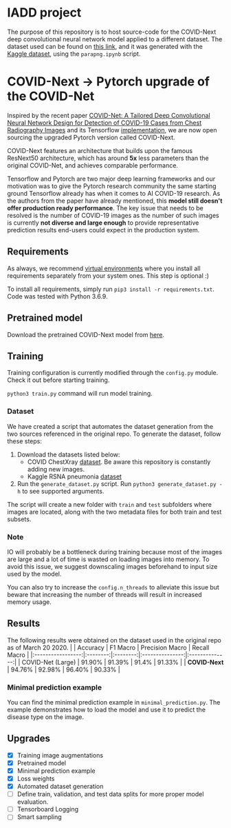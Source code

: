 # IADD project

The purpose of this repository is to host source-code for the COVID-Next deep convolutional neural network model applied to a different dataset. The dataset used can be found on [this link](https://drive.google.com/drive/folders/1saC7ZN_gne2BsOgM2W3Mob4GZDfqiF6A?usp=sharing), and it was generated with the [Kaggle dataset](https://kaggle.com/), using the `parapng.ipynb` script.

# COVID-Next &rarr; Pytorch upgrade of the COVID-Net

Inspired by the recent paper [COVID-Net: A Tailored Deep Convolutional Neural Network Design for Detection of COVID-19 Cases from Chest Radiography Images](https://arxiv.org/pdf/2003.09871.pdf) and its Tensorflow [implementation](https://github.com/lindawangg/COVID-Net), we are now open sourcing the upgraded Pytorch version called COVID-Next.

COVID-Next features an architecture that builds upon the famous ResNext50 architecture, which has around **5x** less parameters than the original COVID-Net, and achieves comparable performance.

Tensorflow and Pytorch are two major deep learning frameworks and our motivation was to give the Pytorch research community the same starting ground Tensorflow already has when it comes to AI COVID-19 research. As the authors from the paper have already mentioned, this **model still doesn't offer production ready performance**. The key issue that needs to be resolved is the number of COVID-19 images as the number of such images is currently **not diverse and large enough** to provide representative prediction results end-users could expect in the production system.

## Requirements

As always, we recommend [virtual environments](https://docs.python.org/3/tutorial/venv.html) where you install all requirements separately from your system ones. This step is optional :)

To install all requirements, simply run `pip3 install -r requirements.txt`.
Code was tested with Python 3.6.9.

## Pretrained model

Download the pretrained COVID-Next model from [here](https://drive.google.com/open?id=1G8vQKBObt52b4qe5cQdoQkdPxjZK3ucI).

## Training

Training configuration is currently modified through the `config.py` module. Check it out before starting training.

`python3 train.py` command will run model training.

### Dataset

We have created a script that automates the dataset generation from the two sources referenced in the original repo. To generate the dataset, follow these steps:

1. Download the datasets listed below:
    * COVID ChestXray [dataset](https://github.com/ieee8023/covid-chestxray-dataset.git). Be aware this repository is constantly adding new images.
    * Kaggle RSNA pneumonia [dataset](https://www.kaggle.com/c/rsna-pneumonia-detection-challenge/data)
2. Run the `generate_dataset.py` script. Run `python3 generate_dataset.py -h` to see supported arguments.

The script will create a new folder with `train` and `test` subfolders where images are located, along with the two metadata files for both train and test subsets.


### Note

IO will probably be a bottleneck during training because most of the images are large and a lot of time is wasted on loading images into memory. To avoid this issue, we suggest downscaling images beforehand to input size used by the model.

You can also try to increase the `config.n_threads` to alleviate this issue but beware that increasing the number of threads will result in increased memory usage.

## Results

The following results were obtained on the dataset used in the original repo as of March 20 2020.
|                   | Accuracy | F1 Macro | Precision Macro | Recall Macro |
|:-----------------:|:--------:|:--------:|:---------------:|:--------------:|
| COVID-Net (Large) | 91.90%   | 91.39%   | 91.4%           | 91.33%       |
| **COVID-Next**    | 94.76%   |     92.98%     |       96.40%          |       90.33%      |

### Minimal prediction example

You can find the minimal prediction example in `minimal_prediction.py`.
The example demonstrates how to load the model and use it to predict the disease type on the image.

## Upgrades

* [x] Training image augmentations
* [x] Pretrained model
* [x] Minimal prediction example
* [x] Loss weights
* [x] Automated dataset generation
* [ ] Define train, validation, and test data splits for more proper model evaluation.
* [ ] Tensorboard Logging
* [ ] Smart sampling

